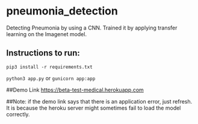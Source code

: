 # pneumonia_detection
Detecting Pneumonia by using a CNN. Trained it by applying transfer learning on the Imagenet model.

## Instructions to run:
`pip3 install -r requirements.txt`

`python3 app.py` or `gunicorn app:app`

##Demo Link
https://beta-test-medical.herokuapp.com

##Note:
if the demo link says that there is an application error, just refresh. It is because the heroku server might sometimes fail to load the model correctly.
